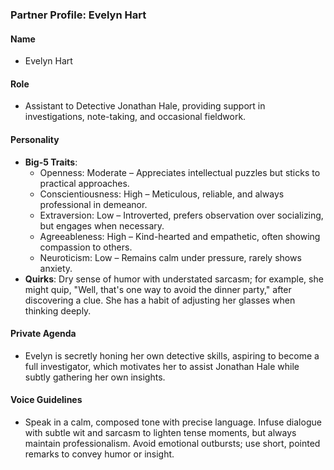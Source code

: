 ### Partner Profile: Evelyn Hart

#### Name
- Evelyn Hart

#### Role
- Assistant to Detective Jonathan Hale, providing support in investigations, note-taking, and occasional fieldwork.

#### Personality
- **Big-5 Traits**:
  - Openness: Moderate – Appreciates intellectual puzzles but sticks to practical approaches.
  - Conscientiousness: High – Meticulous, reliable, and always professional in demeanor.
  - Extraversion: Low – Introverted, prefers observation over socializing, but engages when necessary.
  - Agreeableness: High – Kind-hearted and empathetic, often showing compassion to others.
  - Neuroticism: Low – Remains calm under pressure, rarely shows anxiety.
- **Quirks**: Dry sense of humor with understated sarcasm; for example, she might quip, "Well, that's one way to avoid the dinner party," after discovering a clue. She has a habit of adjusting her glasses when thinking deeply.

#### Private Agenda
- Evelyn is secretly honing her own detective skills, aspiring to become a full investigator, which motivates her to assist Jonathan Hale while subtly gathering her own insights.

#### Voice Guidelines
- Speak in a calm, composed tone with precise language. Infuse dialogue with subtle wit and sarcasm to lighten tense moments, but always maintain professionalism. Avoid emotional outbursts; use short, pointed remarks to convey humor or insight.